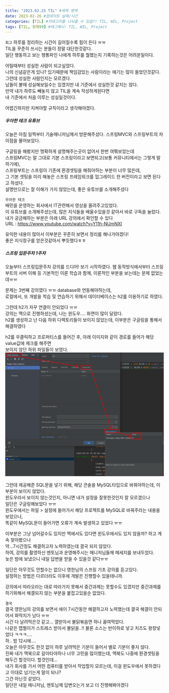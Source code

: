 ```yaml
---
title: "2023.02.25 TIL" #제목 영역
date: 2023-02-26 #업데이트 날짜/시간
categories: [TIL] #카테고리를 나눠줄 수 있음?! TIL, WIL, Project
tags: [TIL, 항해99] #태그예시: TIL, WIL, Project
---
```


`회고`
하루를 정리하는 시간이 길어질수록 힘이 든다 ㅠㅠ  
TIL을 꾸준히 쓰시는 분들이 정말 대단한것같다.  
일단 행동하고 보는 행통파인 나에게 하루를 뭘했는지 기록하는것은 어려운일이다.

어릴때부터 성실한 사람이 되고싶었다.  
나의 신념같은게 있나? 있기때문에 책임감있는 사람이라는 얘기는 많이 들었던것같다.  
그런데 성실한 사람인지는 모르겠다.  
남들이 볼때 성실해보일수는 있겠지만 내 기준에서 성실한것 같지는 않다.  
만약 내가 하루도 빼놓지 않고 TIL을 계속 작성하게된다면  
내 기준에서 처음 이루는 성실일것이다.

어렵긴하지만 지켜야할 규칙이라고 생각해야겠다.

<h5><strong>우아한 테크 유튜브</strong></h5>
오늘은 아침 일찍부터 기술매니저님께서 방문해주셨다.  
스프링MVC와 스프링부트의 차이점을 물어보았다.

구글링을 해봤지만 명확하게 설명해주는곳이 없어서 한번 여쭤보았는데  
스프링MVC는 말 그대로 기본 스프링이라고 보면되고(보통 커뮤니티에서는 그렇게 말하기에),  
스프링부트는 스프링이 기존에 환경셋팅을 해줘야하는 부분이 너무 많은데,  
그 기본 셋팅을 미리 해놓은 스프링 프레임워크를 업그레이드 한 버전이라고 보면 된다고 하셨다.  
설명만으로는 잘 이해가 가지 않았는데, 좋은 유튜브를 소개해주셨다

`우아한 테크`  
배민을 운영하는 회사에서 IT관련해서 영상을 올려주고있었다.  
이 유튜브를 소개해주셨는데, 많은 지식들을 배울수있을것 같아서 바로 구독을 눌렀다.  
내가 궁금해하는 부분은 아래 URL 강의에서 확인할 수 있다  
URL : https://www.youtube.com/watch?v=Y11h-NUmNXI

유익한 내용이 많아서 이부분은 꾸준히 보면서 정리를 해나가야겠다!  
좋은 지식창구를 얻은것같아서 뿌듯했다ㅎㅎ

<h5><strong>스프링 입문주차 1주차</strong></h5>
오늘부터 스프링입문주차 강의를 드디어! 보기 시작하였다.  
웹 동작방식에서부터 스프링부트의 서버 이해 등 기본적인 이론 학습과 함께, 이론적인 부분을 보는데는 문제 없었는데ㅠㅠ

문제는 3번째 강의였다 ㅠㅠ database와 연동해야하는데,  
로컬에서, 또 개발을 학습 및 연습하기 위해서 데이터베이스는 h2를 이용하기로 하였다.

그런데 h2가 자꾸 연결이 안되었다 ㅠㅠ  
강의는 맥으로 진행하셨는데, 나는 윈도우.... 화면이 많이 달랐다.  
h2를 생성하고 난 다음 하위 디렉토리들이 보이지 않았는데, 이부분은 구글링을 통해서 해결하였다

h2를 우클릭하고 프로퍼티스를 들어간 후, 아래 이미지와 같이 경로를 들어가 해당 value값에 체크를 해주면  
보이지 않던 하위 파일들이 보였다.
<img src = "https://raw.githubusercontent.com/kim-junz/kim-junz.github.io/e79f039b768f8cc765ca84a1e18104fc2cd6d102/_posts/2023/post_img/23-02-25/01.png">

그런데 제공해준 SQL문을 넣기 위해, 해당 콘솔을 MySQL타입으로 바꿔야하는데, 이부분이 보이지 않았다.  
윈도우라서 보이지 않는것인지, 아니면 내가 설정을 잘못한것인지 잘 모르겠으나  
일단은 구글링해보았다 ㅠㅠ  
윈도우에서는 파일 > 설정에 들어가서 해당 프로젝트를 MySQL로 바꿔주라는 내용을 보았으나,  
똑같이 MySQL문이 들어가면 오류가 계속 발생하고 있었다 ㅠㅠ

이부분은 그냥 넘어갈수도 있지만 맥에서도 있다면 윈도우에서도 있지 않을까? 하고 계속 찾아봤으나  
약...7시간정도 해결하고자 노력하였는데 결국 되지 않았다.  
하여, 강의를 촬영하신 멘토님과 운영해주시는 매니저님들께 메세지를 보내두었다.  
늦은 밤에 보냈으니 내일 답변을 받을 수 있을것 같다ㅠㅠ

일단은 아무것도 안할수는 없으니 영한님의 스프링 기초 강의를 듣고있다.  
설정하는 방법은 다르더라도 이후에 개발은 진행할수 있을테니까.

강의에서 따라오라는 대로 따라가지 못해서 중간과제는 못할수도 있겠지만 중간과제를 하기위해서 해결되지 않는 부분을 붙잡고있을순 없었다.

`결국`  
결국 영한님의 강의를 보면서 에이 7시간동안 해결하고자 노력했는데 결국 해결이 안되어서 화딱지가 났다 ㅠㅠ  
시간 다 날려먹은것 같고... 열받아서 불닭볶음면 하나 끓여먹었다.  
나같은 맵찔이가 스트레스 받아서 불닭을..!! 물론 소스는 반이하로 넣고 치즈도 왕창넣었다 ㅋㅋㅋ....  
하.. 밤 12시에....  
오늘은 아무것도 한것 없이 하루 날려먹은 기분이 들어서 별로 기분이 좋지 않다.  
진짜 내가 맥북으로 갈아타야하나 너무 고민을 많이했는데, 맥북도 나중에 환경셋팅을 해두긴 할것이다. 할것인데...  
내가 회사를 가서 어떤 컴퓨터를 받아서 작업할지 모르는데, 이걸 윈도우에서 못하겠다고 이대로 넘기는게 말이 되나?  
그건 아닌것 같았다.  
일단은 내일 매니저님, 멘토님께 답변오는거 보고 더 진행해봐야겠다
